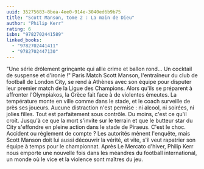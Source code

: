 ```yaml
---
uuid: 35275683-8bea-4ee0-914e-3040ed6b9b75
title: "Scott Manson, tome 2 : La main de Dieu"
author: "Philip Kerr"
rating: 6
isbn: "9782702441589"
linked_books:
  - "9782702441411"
  - "9782702447130"
---
```


"Une série drôlement grinçante qui allie crime et ballon rond... Un cocktail de suspense et d'ironie !" Paris Match Scott Manson, l'entraîneur du club de football de London City, se rend à Athènes avec son équipe pour disputer leur premier match de la Ligue des Champions. Alors qu'ils se préparent à affronter l'Olympiakos, la Grèce fait face à de violentes émeutes. La température monte en ville comme dans le stade, et le coach surveille de près ses joueurs. Aucune distraction n'est permise : ni alcool, ni soirées, ni jolies filles. Tout est parfaitement sous contrôle. Du moins, c'est ce qu'il croit. Jusqu'à ce que la mort s'invite sur le terrain et que le butteur star du City s'effondre en pleine action dans le stade de Piraeus. C'est le choc. Accident ou règlement de compte ? Les autorités mènent l'enquête, mais Scott Manson doit lui aussi découvrir la vérité, et vite, s'il veut rapatrier son équipe à temps pour le championnat. Après Le Mercato d'hiver, Philip Kerr nous emporte une nouvelle fois dans les méandres du football international, un monde où le vice et la violence sont maîtres du jeu.